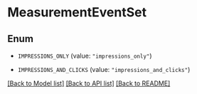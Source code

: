 # MeasurementEventSet

## Enum


* `IMPRESSIONS_ONLY` (value: `"impressions_only"`)

* `IMPRESSIONS_AND_CLICKS` (value: `"impressions_and_clicks"`)


[[Back to Model list]](../README.md#documentation-for-models) [[Back to API list]](../README.md#documentation-for-api-endpoints) [[Back to README]](../README.md)


